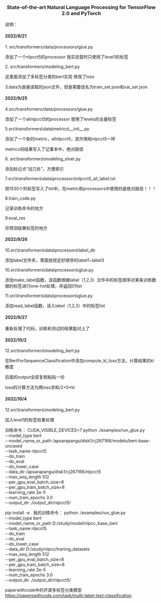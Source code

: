 <h3 align="center">
<p>State-of-the-art Natural Language Processing for TensorFlow 2.0 and PyTorch
</h3>
<p></p>
说明：

<p><h4>2022/9/21</h4></p>
<p>1. src/transformers/data/processors/glue.py </p>
<p>添加了一个nlpcct5的processor 我实验暂时只使用了level1的标签</p>
<p>2. src/transformers/modeling_bert.py </p>
<p>这里面添加了多标签分类的bert实现 修改了loss</p>
<p>3.data为直接读取的json文件，但是需要改名为train_set.json和val_set.json</p>

<p><h4>2022/9/25</h4></p>
<p>4.src/transformers/data/processors/glue.py </p>
<p>添加了一个allnlpcct5的processor 使用了levels的全量标签</p>

<p>5.src\transformers\data\metrics\__init__.py</p>
<p>添加了一个新的metric，allnlpcct5，其作用和nlpcct5一样</p>
<p>metrics将结果写入了记事本中，绝对路径</p>
<p>6. src\transformers\modeling_xlnet.py </p>
<p>添加标记点“动刀处”，方便索引</p>
<p>7.src\transformers\data\processors\nlpcct5_all_label.txt </p>
<p>把1530个列标签写入了txt中，在metric和processors中使用的是绝对路径！！！</p>
<p>8.train_code.py </p>
<p>记录训练命令的地方</p>
<p>9.eval_res </p>
<p>存预测结果标签的地方</p>

<p><h4>2022/9/26</h4></p>
<p>10.src\transformers\data\processors\label_dir </p>
<p>添加label文件夹，里面放规定好顺序的label1~label3</p>
<p>10.src\transformers\data\processors\glue.py </p>
<p>添加make_label函数，该函数根据label（1,2,3）文件中的标签顺序对某条训练数据的标签进行one-hot处理，并返回01list</p>
<p>11.src\transformers\data\processors\glue.py </p>
<p>添加read_label函数，读入label（1,2,3）中的标签list</p>

<p><h4>2022/9/27</h4></p>
<p>重新处理了代码，训练和测试的结果能对上了</p>


<p><h4>2022/10/2</h4></p>
<p>12.src\transformers\modeling_bert.py</p>
<p>在BertForSequenceClassification中添加compute_kl_loss方法，计算结果的kl散度</p>
<p>后面的output全部复制粘贴一份</p>
<p>loss的计算方法为两loss求和/2+5*kl</p>

<p><h4>2022/10/4</h4></p>
<p>12.src\transformers\modeling_bert.py</p>
<p>加入level1的标签权重处理</p>



训练命令：
CUDA_VISIBLE_DEVICES=7 python ./examples/run_glue.py     
--model_type bert     
--model_name_or_path /apsarapangu/disk1/cj267166/models/bert-base-uncased     
--task_name nlpcct5    
--do_train     
--do_eval     
--do_lower_case     
--data_dir /apsarapangu/disk1/cj267166/nlpcct5     
--max_seq_length 512     
--per_gpu_eval_batch_size=8       
--per_gpu_train_batch_size=8       
--learning_rate 2e-5     
--num_train_epochs 3.0     
--output_dir ./output_dir/nlpcct5/

pip install -e .
我的训练命令：
python ./examples/run_glue.py     
--model_type bert     
--model_name_or_path D:/study/model/nlpcc_base_bert     
--task_name nlpcct5    
--do_train     
--do_eval     
--do_lower_case     
--data_dir D:/study/nlpcc/traning_datasets     
--max_seq_length 512     
--per_gpu_eval_batch_size=8       
--per_gpu_train_batch_size=8       
--learning_rate 2e-5     
--num_train_epochs 3.0     
--output_dir ./output_dir/nlpcct5/


paperwithcode中的开源多标签分类模型
https://paperswithcode.com/task/multi-label-text-classification

